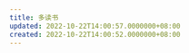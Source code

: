 ```yaml
---
title: 多读书
updated: 2022-10-22T14:00:57.0000000+08:00
created: 2022-10-22T14:00:52.0000000+08:00
---
```


